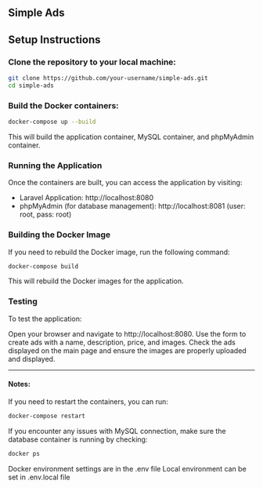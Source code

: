 ## Simple Ads

## Setup Instructions
### Clone the repository to your local machine:

```bash
git clone https://github.com/your-username/simple-ads.git
cd simple-ads
```
### Build the Docker containers:

```bash
docker-compose up --build
```
This will build the application container, MySQL container, and phpMyAdmin container.

### Running the Application
Once the containers are built, you can access the application by visiting:

- Laravel Application: http://localhost:8080
- phpMyAdmin (for database management): http://localhost:8081 (user: root, pass: root)

### Building the Docker Image
If you need to rebuild the Docker image, run the following command:

```bash
docker-compose build
```
This will rebuild the Docker images for the application.

### Testing
To test the application:

Open your browser and navigate to http://localhost:8080.
Use the form to create ads with a name, description, price, and images.
Check the ads displayed on the main page and ensure the images are properly uploaded and displayed.

---

#### Notes:
If you need to restart the containers, you can run:

```bash
docker-compose restart
```
If you encounter any issues with MySQL connection, make sure the database container is running by checking:

```bash
docker ps
```
Docker environment settings are in the .env file
Local environment can be set in .env.local file
